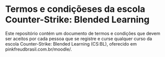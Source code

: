 # Termos e condiçõeses da escola Counter-Strike: Blended Learning
Este repositório contém um documento de termos e condições que devem ser aceitos por cada pessoa que se registre e curse qualquer curso da escola Counter-Strike: Blended Learning (CS:BL), oferecido em pinkfreudbrasil.com.br/moodle/.
